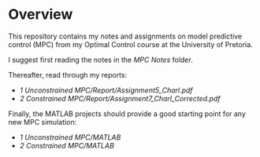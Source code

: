 # Overview 
This repository contains my notes and assignments on model predictive control (MPC) from my Optimal Control course at the University of Pretoria.

I suggest first reading the notes in the _MPC Notes_ folder. 

Thereafter, read through my reports: 
- _1 Unconstrained MPC/Report/Assignment5_Charl.pdf_ 
- _2 Constrained MPC/Report/Assignment7_Charl_Corrected.pdf_

Finally, the MATLAB projects should provide a good starting point for any new MPC simulation: 
- _1 Unconstrained MPC/MATLAB_
- _2 Constrained MPC/MATLAB_
